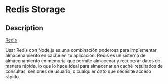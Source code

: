 # Redis Storage

## Description

[Redis](https://chat.deepseek.com/a/chat/s/576fcf67-af5c-41c2-bfd6-5fc899462941)

Usar Redis con Node.js es una combinación poderosa para implementar almacenamiento en caché en tu aplicación. Redis es un sistema de almacenamiento en memoria que permite almacenar y recuperar datos de manera rápida, lo que lo hace ideal para almacenar en caché resultados de consultas, sesiones de usuario, o cualquier dato que necesite acceso rápido.
